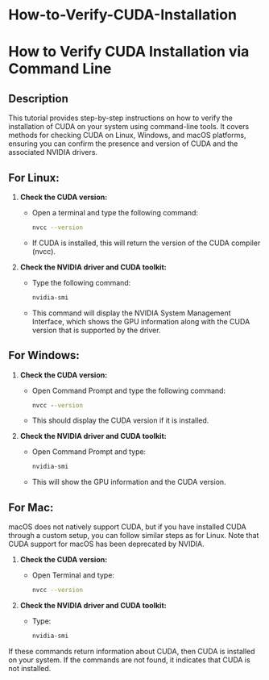 # How-to-Verify-CUDA-Installation
# How to Verify CUDA Installation via Command Line

## Description

This tutorial provides step-by-step instructions on how to verify the installation of CUDA on your system using command-line tools. It covers methods for checking CUDA on Linux, Windows, and macOS platforms, ensuring you can confirm the presence and version of CUDA and the associated NVIDIA drivers.

## For Linux:

1. **Check the CUDA version:**
   - Open a terminal and type the following command:
     ```bash
     nvcc --version
     ```
   - If CUDA is installed, this will return the version of the CUDA compiler (nvcc).

2. **Check the NVIDIA driver and CUDA toolkit:**
   - Type the following command:
     ```bash
     nvidia-smi
     ```
   - This command will display the NVIDIA System Management Interface, which shows the GPU information along with the CUDA version that is supported by the driver.

## For Windows:

1. **Check the CUDA version:**
   - Open Command Prompt and type the following command:
     ```cmd
     nvcc --version
     ```
   - This should display the CUDA version if it is installed.

2. **Check the NVIDIA driver and CUDA toolkit:**
   - Open Command Prompt and type:
     ```cmd
     nvidia-smi
     ```
   - This will show the GPU information and the CUDA version.

## For Mac:

macOS does not natively support CUDA, but if you have installed CUDA through a custom setup, you can follow similar steps as for Linux. Note that CUDA support for macOS has been deprecated by NVIDIA.

1. **Check the CUDA version:**
   - Open Terminal and type:
     ```bash
     nvcc --version
     ```

2. **Check the NVIDIA driver and CUDA toolkit:**
   - Type:
     ```bash
     nvidia-smi
     ```

If these commands return information about CUDA, then CUDA is installed on your system. If the commands are not found, it indicates that CUDA is not installed.

